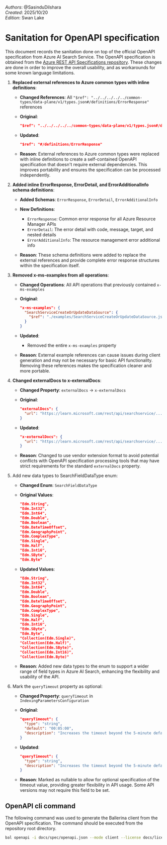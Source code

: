 _Authors_: @SasinduDilshara \
_Created_: 2025/10/20 \
_Edition_: Swan Lake

# Sanitation for OpenAPI specification

This document records the sanitation done on top of the official OpenAPI specification from Azure AI Search Service.
The OpenAPI specification is obtained from the [Azure REST API Specifications repository](https://github.com/Azure/azure-rest-api-specs/blob/main/specification/search/data-plane/Azure.Search/stable/2025-09-01/searchservice.json).
These changes are done in order to improve the overall usability, and as workarounds for some known language limitations.

1. **Replaced external references to Azure common types with inline definitions**:

   - **Changed References**: All `"$ref": "../../../../../common-types/data-plane/v1/types.json#/definitions/ErrorResponse"` references

   - **Original**:

      ```json
      "$ref": "../../../../../common-types/data-plane/v1/types.json#/definitions/ErrorResponse"
      ```

   - **Updated**:

      ```json
      "$ref": "#/definitions/ErrorResponse"
      ```

   - **Reason**: External references to Azure common types were replaced with inline definitions to create a self-contained OpenAPI specification that doesn't require external dependencies. This improves portability and ensures the specification can be processed independently.

2. **Added inline ErrorResponse, ErrorDetail, and ErrorAdditionalInfo schema definitions**:

   - **Added Schemas**: `ErrorResponse`, `ErrorDetail`, `ErrorAdditionalInfo`

   - **New Definitions**:
      - `ErrorResponse`: Common error response for all Azure Resource Manager APIs
      - `ErrorDetail`: The error detail with code, message, target, and nested details
      - `ErrorAdditionalInfo`: The resource management error additional info

   - **Reason**: These schema definitions were added to replace the external references and provide complete error response structures within the specification itself.

3. **Removed x-ms-examples from all operations**:

   - **Changed Operations**: All API operations that previously contained `x-ms-examples`

   - **Original**:

      ```json
      "x-ms-examples": {
        "SearchServiceCreateOrUpdateDataSource": {
          "$ref": "./examples/SearchServiceCreateOrUpdateDataSource.json"
        }
      }
      ```

   - **Updated**:
      - Removed the entire `x-ms-examples` property

   - **Reason**: External example references can cause issues during client generation and may not be necessary for basic API functionality. Removing these references makes the specification cleaner and more portable.

4. **Changed externalDocs to x-externalDocs**:

   - **Changed Property**: `externalDocs` → `x-externalDocs`

   - **Original**:

      ```json
      "externalDocs": {
        "url": "https://learn.microsoft.com/rest/api/searchservice/..."
      }
      ```

   - **Updated**:

      ```json
      "x-externalDocs": {
        "url": "https://learn.microsoft.com/rest/api/searchservice/..."
      }
      ```

   - **Reason**: Changed to use vendor extension format to avoid potential conflicts with OpenAPI specification processing tools that may have strict requirements for the standard `externalDocs` property.

5. Add new data types to SearchFieldDataType enum:

   - **Changed Enum**: `SearchFieldDataType`

   - **Original Values**:

      ```json
      "Edm.String",
      "Edm.Int32",
      "Edm.Int64",
      "Edm.Double",
      "Edm.Boolean",
      "Edm.DateTimeOffset",
      "Edm.GeographyPoint",
      "Edm.ComplexType",
      "Edm.Single",
      "Edm.Half",
      "Edm.Int16",
      "Edm.SByte",
      "Edm.Byte"
      ```

   - **Updated Values**:

      ```json
      "Edm.String",
      "Edm.Int32",
      "Edm.Int64",
      "Edm.Double",
      "Edm.Boolean",
      "Edm.DateTimeOffset",
      "Edm.GeographyPoint",
      "Edm.ComplexType",
      "Edm.Single",
      "Edm.Half",
      "Edm.Int16",
      "Edm.SByte",
      "Edm.Byte",
      "Collection(Edm.Single)",
      "Collection(Edm.Half)",
      "Collection(Edm.SByte)",
      "Collection(Edm.Int16)",
      "Collection(Edm.Byte)"
      ```

   - **Reason**: Added new data types to the enum to support a wider range of field types in Azure AI Search, enhancing the flexibility and usability of the API.

6. Mark the `queryTimeout` property as optional:

   - **Changed Property**: `queryTimeout` in `IndexingParametersConfiguration`

   - **Original**:

      ```json
      "queryTimeout": {
        "type": "string",
        "default": "00:05:00",
        "description": "Increases the timeout beyond the 5-minute default for Azure SQL database data sources, specified in the format \"hh:mm:ss\"."
      }
      ```

   - **Updated**:

      ```json
      "queryTimeout": {
        "type": "string",
        "description": "Increases the timeout beyond the 5-minute default for Azure SQL database data sources, specified in the format \"hh:mm:ss\"."
      }
      ```

   - **Reason**: Marked as nullable to allow for optional specification of the timeout value, providing greater flexibility in API usage. Some API versions may not require this field to be set.

## OpenAPI cli command

The following command was used to generate the Ballerina client from the OpenAPI specification. The command should be executed from the repository root directory.

```bash
bal openapi -i docs/spec/openapi.json --mode client --license docs/license.txt -o ballerina
```
